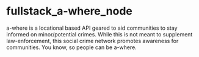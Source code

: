 # fullstack_a-where_node
a-where is a locational based API geared to aid communities to stay informed on minor/potential crimes. While this is not meant to supplement law-enforcement, this social crime network promotes awareness for communities. You know, so people can be a-where.
